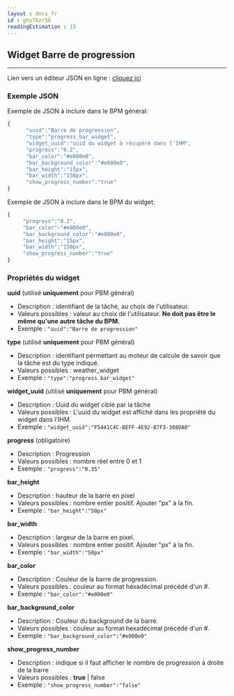 ```yaml
---
layout : docs_fr
id : ghy78zr56
readingEstimation : 15
---
```


## Widget Barre de progression
------------------------

Lien vers un éditeur JSON en ligne : [cliquez ici](https://jsoneditoronline.org) 

### Exemple JSON

Exemple de JSON à inclure dans le BPM général:

```javascript
{
      "uuid":"Barre de progression",
      "type":"progress_bar_widget",
      "widget_uuid":"uuid du widget à récupéré dans l'IHM",
      "progress":"0.2",
      "bar_color":"#e000e0",
      "bar_background_color":"#e000e0",
      "bar_height":"15px",
      "bar_width":"150px",
      "show_progress_number":"true"
}
```

Exemple de JSON à inclure dans le BPM du widget:

```javascript
{      
     "progress":"0.2",
     "bar_color":"#e000e0",
     "bar_background_color":"#e000e0",
     "bar_height":"15px",
     "bar_width":"150px",
     "show_progress_number":"true"
}
```

### Propriétés du widget

**uuid** (utilisé **uniquement** pour PBM général) 
* Description : identifiant de la tâche, au choix de l'utilisateur.
* Valeurs possibles : valeur au choix de l'utilisateur. **Ne doit pas être le même qu'une autre tâche du BPM.**
* Exemple : ```"uuid":"Barre de progression"```

**type** (utilisé **uniquement** pour PBM général) 
* Description : identifiant permettant au moteur de calcule de savoir que la tâche est du type indiqué.
* Valeurs possibles : weather_widget 
* Exemple : ```"type":"progress_bar_widget"```

**widget_uuid** (utilisé **uniquement** pour PBM général) 
* Description : Uuid du widget ciblé par la tâche
* Valeurs possibles : L'uuid du widget est affiché dans les propriété du widget dans l'IHM. 
* Exemple : ```"widget_uuid":"F5441C4C-BEFF-4E92-B7F3-308DA0"```

**progress** (obligatoire)
* Description : Progression
* Valeurs possibles : nombre réel entre 0 et 1
* Exemple : ```"progress":"0.35"```

**bar_height**
* Description : hauteur de la barre en pixel
* Valeurs possibles : nombre entier positif. Ajouter "px" à la fin.
* Exemple : ```"bar_height":"50px"```

**bar_width**
* Description : largeur de la barre en pixel.
* Valeurs possibles : nombre entier positif. Ajouter "px" à la fin.
* Exemple : ```"bar_width":"50px"```

**bar_color**
* Description : Couleur de la barre de progression.
* Valeurs possibles : couleur au format hexadécimal précédé d'un #.
* Exemple : ```"bar_color":"#e000e0"```

**bar_background_color**
* Description : Couleur du background de la barre.
* Valeurs possibles : couleur au format hexadécimal précédé d'un #.
* Exemple : ```"bar_background_color":"#e000e0"```

**show_progress_number**
* Description : indique si il faut afficher le nombre de progression à droite de la barre
* Valeurs possibles : **true** \| false
* Exemple : ```"show_progress_number":"false"```

